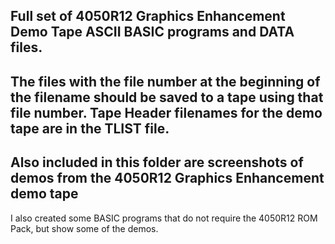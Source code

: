 Full set of 4050R12 Graphics Enhancement Demo Tape ASCII BASIC programs and DATA files.
-----
The files with the file number at the beginning of the filename should be saved to a tape using that file number.
Tape Header filenames for the demo tape are in the TLIST file.
----------------
Also included in this folder are screenshots of demos from the 4050R12 Graphics Enhancement demo tape
---
I also created some BASIC programs that do not require the 4050R12 ROM Pack, but show some of the demos.  

